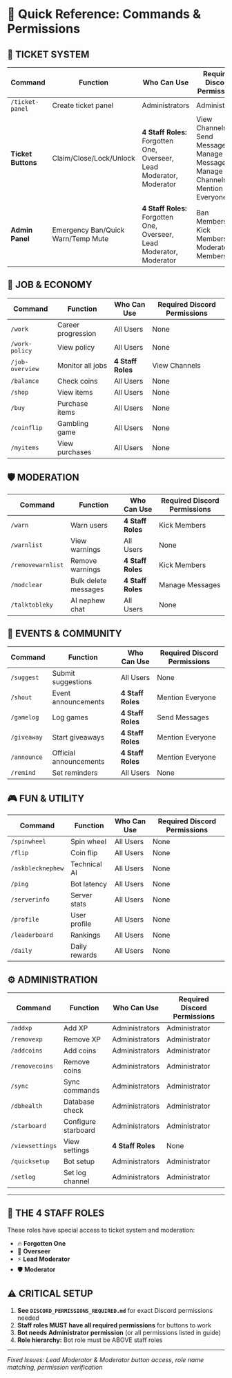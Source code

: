 # 🚀 Quick Reference: Commands & Permissions

## 🎫 **TICKET SYSTEM**
| Command | Function | Who Can Use | Required Discord Permissions |
|---------|----------|-------------|------------------------------|
| `/ticket-panel` | Create ticket panel | Administrators | Administrator |
| **Ticket Buttons** | Claim/Close/Lock/Unlock | **4 Staff Roles:** Forgotten One, Overseer, Lead Moderator, Moderator | View Channels, Send Messages, Manage Messages, Manage Channels, Mention Everyone |
| **Admin Panel** | Emergency Ban/Quick Warn/Temp Mute | **4 Staff Roles:** Forgotten One, Overseer, Lead Moderator, Moderator | Ban Members, Kick Members, Moderate Members |

## 💼 **JOB & ECONOMY**
| Command | Function | Who Can Use | Required Discord Permissions |
|---------|----------|-------------|------------------------------|
| `/work` | Career progression | All Users | None |
| `/work-policy` | View policy | All Users | None |
| `/job-overview` | Monitor all jobs | **4 Staff Roles** | View Channels |
| `/balance` | Check coins | All Users | None |
| `/shop` | View items | All Users | None |
| `/buy` | Purchase items | All Users | None |
| `/coinflip` | Gambling game | All Users | None |
| `/myitems` | View purchases | All Users | None |

## 🛡️ **MODERATION**
| Command | Function | Who Can Use | Required Discord Permissions |
|---------|----------|-------------|------------------------------|
| `/warn` | Warn users | **4 Staff Roles** | Kick Members |
| `/warnlist` | View warnings | All Users | None |
| `/removewarnlist` | Remove warnings | **4 Staff Roles** | Kick Members |
| `/modclear` | Bulk delete messages | **4 Staff Roles** | Manage Messages |
| `/talktobleky` | AI nephew chat | All Users | None |

## 🎉 **EVENTS & COMMUNITY**
| Command | Function | Who Can Use | Required Discord Permissions |
|---------|----------|-------------|------------------------------|
| `/suggest` | Submit suggestions | All Users | None |
| `/shout` | Event announcements | **4 Staff Roles** | Mention Everyone |
| `/gamelog` | Log games | **4 Staff Roles** | Send Messages |
| `/giveaway` | Start giveaways | **4 Staff Roles** | Mention Everyone |
| `/announce` | Official announcements | **4 Staff Roles** | Mention Everyone |
| `/remind` | Set reminders | All Users | None |

## 🎮 **FUN & UTILITY**
| Command | Function | Who Can Use | Required Discord Permissions |
|---------|----------|-------------|------------------------------|
| `/spinwheel` | Spin wheel | All Users | None |
| `/flip` | Coin flip | All Users | None |
| `/askblecknephew` | Technical AI | All Users | None |
| `/ping` | Bot latency | All Users | None |
| `/serverinfo` | Server stats | All Users | None |
| `/profile` | User profile | All Users | None |
| `/leaderboard` | Rankings | All Users | None |
| `/daily` | Daily rewards | All Users | None |

## ⚙️ **ADMINISTRATION**
| Command | Function | Who Can Use | Required Discord Permissions |
|---------|----------|-------------|------------------------------|
| `/addxp` | Add XP | Administrators | Administrator |
| `/removexp` | Remove XP | Administrators | Administrator |
| `/addcoins` | Add coins | Administrators | Administrator |
| `/removecoins` | Remove coins | Administrators | Administrator |
| `/sync` | Sync commands | Administrators | Administrator |
| `/dbhealth` | Database check | Administrators | Administrator |
| `/starboard` | Configure starboard | Administrators | Administrator |
| `/viewsettings` | View settings | **4 Staff Roles** | None |
| `/quicksetup` | Bot setup | Administrators | Administrator |
| `/setlog` | Set log channel | Administrators | Administrator |

---

## 🔑 **THE 4 STAFF ROLES**
These roles have special access to ticket system and moderation:
- 🔥 **Forgotten One**
- 🔱 **Overseer** 
- ⚡ **Lead Moderator**
- 🛡️ **Moderator**

## ⚠️ **CRITICAL SETUP**
1. **See `DISCORD_PERMISSIONS_REQUIRED.md`** for exact Discord permissions needed
2. **Staff roles MUST have all required permissions** for buttons to work
3. **Bot needs Administrator permission** (or all permissions listed in guide)
4. **Role hierarchy:** Bot role must be ABOVE staff roles

---

*Fixed Issues: Lead Moderator & Moderator button access, role name matching, permission verification*